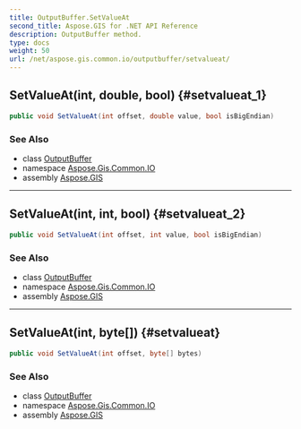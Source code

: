 ```yaml
---
title: OutputBuffer.SetValueAt
second_title: Aspose.GIS for .NET API Reference
description: OutputBuffer method. 
type: docs
weight: 50
url: /net/aspose.gis.common.io/outputbuffer/setvalueat/
---
```

## SetValueAt(int, double, bool) {#setvalueat_1}

```csharp
public void SetValueAt(int offset, double value, bool isBigEndian)
```

### See Also

* class [OutputBuffer](../)
* namespace [Aspose.Gis.Common.IO](../../outputbuffer/)
* assembly [Aspose.GIS](../../../)

---

## SetValueAt(int, int, bool) {#setvalueat_2}

```csharp
public void SetValueAt(int offset, int value, bool isBigEndian)
```

### See Also

* class [OutputBuffer](../)
* namespace [Aspose.Gis.Common.IO](../../outputbuffer/)
* assembly [Aspose.GIS](../../../)

---

## SetValueAt(int, byte[]) {#setvalueat}

```csharp
public void SetValueAt(int offset, byte[] bytes)
```

### See Also

* class [OutputBuffer](../)
* namespace [Aspose.Gis.Common.IO](../../outputbuffer/)
* assembly [Aspose.GIS](../../../)


